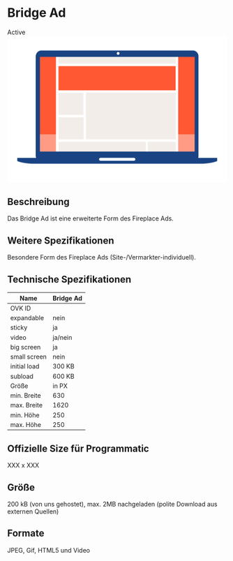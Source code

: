 # Bridge Ad
<span class="badge badge--success">Active</span>
<img alt="OVK_WF_Desktop_BridgeAd" src="https://github.com/BVDW-org/ovk-docusaurus/blob/main/ovk/static/img/formats/OVK_WF_Desktop_BridgeAd.png?raw=true" />


## Beschreibung
Das Bridge Ad ist eine erweiterte Form des Fireplace Ads.

## Weitere Spezifikationen
Besondere Form des Fireplace Ads (Site-/Vermarkter-individuell).

## Technische Spezifikationen

| Name           | Bridge Ad    |
|----------------|--------------|
| OVK ID         |              |
| expandable     | nein         |
| sticky         | ja           |
| video          | ja/nein      |
| big screen     | ja           |
| small screen   | nein         |
| initial load   | 300 KB       |
| subload        | 600 KB       |
| Größe          | in PX        |
| min. Breite    | 630          |
| max. Breite    | 1620         |
| min. Höhe      | 250          |
| max. Höhe      | 250          |

## Offizielle Size für Programmatic
XXX x XXX

## Größe
200 kB (von uns gehostet), max. 2MB nachgeladen (polite Download aus externen Quellen)

## Formate
JPEG, Gif, HTML5 und Video
